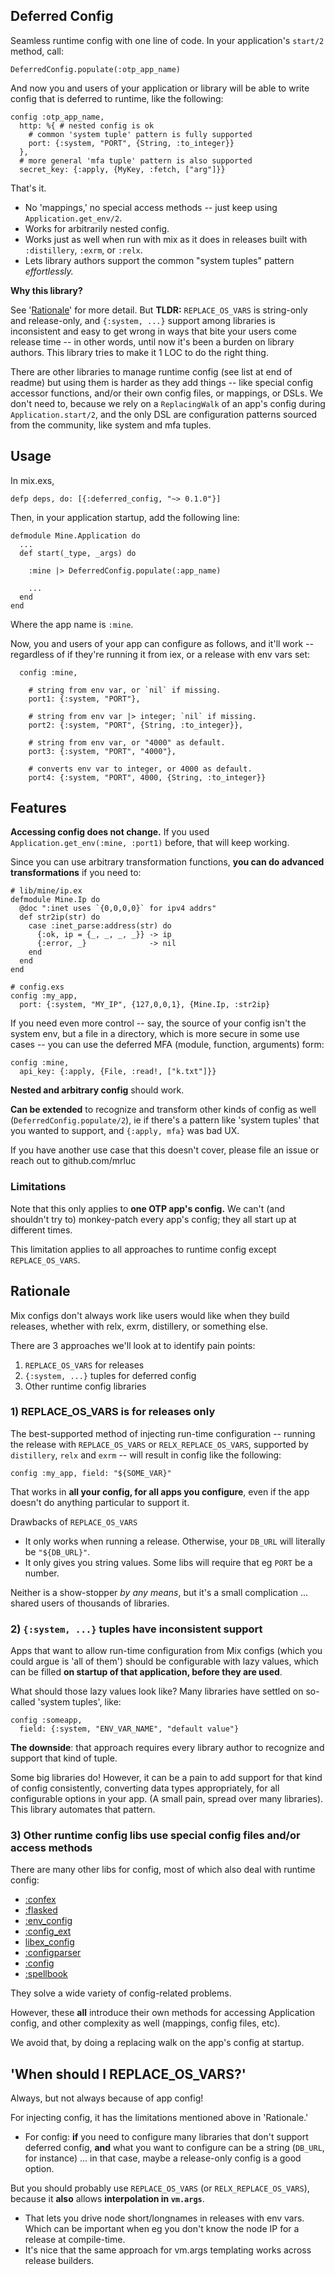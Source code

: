 ## Deferred Config

Seamless runtime config with one line of code. In
your application's `start/2` method, call:

    DeferredConfig.populate(:otp_app_name)

And now you and users of your application or library
will be able to write config that is deferred to
runtime, like the following:

    config :otp_app_name,
      http: %{ # nested config is ok
        # common 'system tuple' pattern is fully supported
        port: {:system, "PORT", {String, :to_integer}}
      },
      # more general 'mfa tuple' pattern is also supported
      secret_key: {:apply, {MyKey, :fetch, ["arg"]}}

That's it.

- No 'mappings,' no special access methods -- just
  keep using `Application.get_env/2`.
- Works for arbitrarily nested config.
- Works just as well when run with mix as it does
  in releases built with `:distillery`, `:exrm`,
  or `:relx`.
- Lets library authors support the
  common "system tuples" pattern *effortlessly.*

**Why this library?**

See '[Rationale](#rationale)' for more detail. But
**TLDR:** `REPLACE_OS_VARS` is string-only and
release-only, and `{:system, ...}` support among
libraries is inconsistent and easy to get wrong in
ways that bite your users come release time -- in
other words, until now it's been a burden on
library authors. This library tries to make it
1 LOC to do the right thing.

There are other libraries to manage runtime config
(see list at end of readme) but using them is harder
as they add things -- like special config accessor functions,
and/or their own config files, or mappings, or DSLs. We don't
need to, because we rely on a `ReplacingWalk`
of an app's config during `Application.start/2`, and
the only DSL are configuration patterns sourced from
the community, like system and mfa tuples.


## Usage

In mix.exs,

    defp deps, do: [{:deferred_config, "~> 0.1.0"}]

Then, in your application startup, add the following line:

    defmodule Mine.Application do
      ...
      def start(_type, _args) do

        :mine |> DeferredConfig.populate(:app_name)

        ...
      end
    end

Where the app name is `:mine`.

Now, you and users of your app can configure
as follows, and it'll work -- regardless of if they're
running it from iex, or a release with env vars set:

      config :mine, 
      
        # string from env var, or `nil` if missing.
        port1: {:system, "PORT"},

        # string from env var |> integer; `nil` if missing.
        port2: {:system, "PORT", {String, :to_integer}},
        
        # string from env var, or "4000" as default.
        port3: {:system, "PORT", "4000"},
        
        # converts env var to integer, or 4000 as default.
        port4: {:system, "PORT", 4000, {String, :to_integer}}

## Features

**Accessing config does not change.** If you used
`Application.get_env(:mine, :port1)` before, that will
keep working.

Since you can use arbitrary transformation functions,
**you can do advanced transformations** if you need to:

    # lib/mine/ip.ex
    defmodule Mine.Ip do
      @doc ":inet uses `{0,0,0,0}` for ipv4 addrs"
      def str2ip(str) do
        case :inet_parse:address(str) do
          {:ok, ip = {_, _, _, _}} -> ip
          {:error, _}              -> nil
        end
      end
    end

    # config.exs 
    config :my_app,
      port: {:system, "MY_IP", {127,0,0,1}, {Mine.Ip, :str2ip}

If you need even more control -- say, the
source of your config isn't the system env, but a file
in a directory, which is more secure in some use
cases -- you can use the deferred MFA (module, function,
arguments) form:

    config :mine,
      api_key: {:apply, {File, :read!, ["k.txt"]}}

**Nested and arbitrary config** should work.

**Can be extended** to recognize and transform
other kinds of config as well (`DeferredConfig.populate/2`),
ie if there's a pattern like 'system tuples' that you
wanted to support, and `{:apply, mfa}` was bad UX.

If you have another use case that this doesn't cover, 
please file an issue or reach out to github.com/mrluc

### Limitations

Note that this only applies to **one OTP app's config.**
We can't (and shouldn't try to) monkey-patch every app's 
config; they all start up at different times.

This limitation applies to all approaches to runtime
config except `REPLACE_OS_VARS`.


## Rationale

Mix configs don't always work like users would
like when they build releases, whether with relx, exrm, 
distillery, or something else.

There are 3 approaches we'll look at to identify pain points:

1. `REPLACE_OS_VARS` for releases
2. `{:system, ...}` tuples for deferred config
3. Other runtime config libraries


### 1) REPLACE_OS_VARS is for releases only

The best-supported method
of injecting run-time configuration -- running the release
with `REPLACE_OS_VARS` or `RELX_REPLACE_OS_VARS`, supported 
by `distillery`, `relx` and `exrm` -- will result in 
config like the following:

    config :my_app, field: "${SOME_VAR}"

That works in **all your config, for all apps you configure**,
even if the app doesn't do anything particular to support it.

Drawbacks of `REPLACE_OS_VARS`
  
  - It only works when running a release.
    Otherwise, your `DB_URL` will literally be `"${DB_URL}"`.
  - It only gives you string values. Some libs will require
    that eg `PORT` be a number.

Neither is a show-stopper *by any means*, but it's
a small complication ... shared users of thousands of
libraries.
  
### 2) `{:system, ...}` tuples have inconsistent support
  
Apps that want to allow
run-time configuration from Mix configs (which you could
argue is 'all of them') should be configurable
with lazy values, which can be filled **on startup of 
that application, before they are used**.

What should those lazy values look like? Many libraries have 
settled on so-called 'system tuples', like:

    config :someapp, 
      field: {:system, "ENV_VAR_NAME", "default value"}

**The downside**: that approach requires every
library author to recognize and support that kind
of tuple. 

Some big libraries do! However, it can be a pain to add 
support for that kind of config consistently, converting 
data types appropriately, for all configurable options in 
your app. (A small pain, spread over many libraries).
This library automates that pattern.


### 3) Other runtime config libs use special config files and/or access methods

There are many other libs for config, most of which also
deal with runtime config:

- [:confex](https://hexdocs.pm/confex)
- [:flasked](https://hexdocs.pm/flasked)
- [:env_config](https://hexdocs.pm/env_config)
- [:config_ext](https://hexdocs.pm/config_ext)
- [libex_config](https://hex.pm/packages/libex_config)
- [:configparser](https://hexdocs.pm/configparser_ex)
- [:config](https://hexdocs.pm/config)
- [:spellbook](https://hex.pm/packages/spellbook)

They solve a wide variety of config-related problems.

However, these **all** introduce their own methods for
accessing Application config, and other complexity
as well (mappings, config files, etc).

We avoid that, by doing a replacing walk on the
app's config at startup.


## 'When should I REPLACE_OS_VARS?'

Always, but not always because of app config!

For injecting config, it has the limitations
mentioned above in 'Rationale.'

- For config: **if** you need to configure many libraries that don't
support deferred config, **and** what you want to configure
can be a string (`DB_URL`, for instance) ... in
that case, maybe a release-only config is a good option.

But you should probably use `REPLACE_OS_VARS`
(or `RELX_REPLACE_OS_VARS`), because it **also**
allows **interpolation in `vm.args`**.

- That lets you drive node short/longnames in releases with env vars.
Which can be important when eg you don't know the node
IP for a release at compile-time.
- It's nice that the same approach for vm.args templating
works across release builders.

